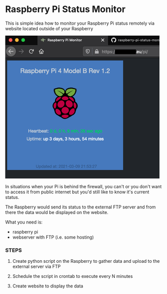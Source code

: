 <h1>Raspberry Pi Status Monitor</h1>

This is simple idea how to monitor your Raspberry Pi status remotely via website located outside of your Raspberry

![alt text](https://github.com/kkuderko/raspberry-pi-status-monitor/blob/main/screenshot01.png)

In situations when your Pi is behind the firewall, you can't or you don't want to access it from public internet but you'd still like to know it's current status.

The Raspberry would send its status to the external FTP server and from there the data would be displayed on the website.

What you need is:
<ul>
  <li> raspberry pi </li>
  <li> webserver with FTP (i.e. some hosting) </li>
 </ul>
 
<h3>STEPS</h3>

1. Create python script on the Raspberry to gather data and upload to the external server via FTP

2. Schedule the script in crontab to execute every N minutes

2. Create website to display the data
